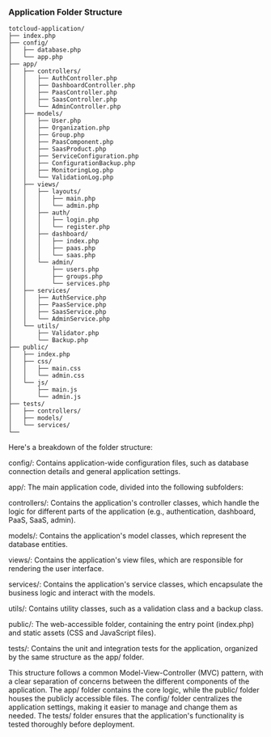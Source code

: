 ### Application Folder Structure

```
totcloud-application/
├── index.php
├── config/
│   ├── database.php
│   └── app.php
├── app/
│   ├── controllers/
│   │   ├── AuthController.php
│   │   ├── DashboardController.php
│   │   ├── PaasController.php
│   │   ├── SaasController.php
│   │   └── AdminController.php
│   ├── models/
│   │   ├── User.php
│   │   ├── Organization.php
│   │   ├── Group.php
│   │   ├── PaasComponent.php
│   │   ├── SaasProduct.php
│   │   ├── ServiceConfiguration.php
│   │   ├── ConfigurationBackup.php
│   │   ├── MonitoringLog.php
│   │   └── ValidationLog.php
│   ├── views/
│   │   ├── layouts/
│   │   │   ├── main.php
│   │   │   └── admin.php
│   │   ├── auth/
│   │   │   ├── login.php
│   │   │   └── register.php
│   │   ├── dashboard/
│   │   │   ├── index.php
│   │   │   ├── paas.php
│   │   │   └── saas.php
│   │   └── admin/
│   │       ├── users.php
│   │       ├── groups.php
│   │       └── services.php
│   ├── services/
│   │   ├── AuthService.php
│   │   ├── PaasService.php
│   │   ├── SaasService.php
│   │   └── AdminService.php
│   └── utils/
│       ├── Validator.php
│       └── Backup.php
├── public/
│   ├── index.php
│   ├── css/
│   │   ├── main.css
│   │   └── admin.css
│   └── js/
│       ├── main.js
│       └── admin.js
├── tests/
│   ├── controllers/
│   ├── models/
│   └── services/
└──
```


Here's a breakdown of the folder structure:

config/: Contains application-wide configuration files, such as database connection details and general application settings.

app/: The main application code, divided into the following subfolders:

controllers/: Contains the application's controller classes, which handle the logic for different parts of the application (e.g., authentication, dashboard, PaaS, SaaS, admin).

models/: Contains the application's model classes, which represent the database entities.

views/: Contains the application's view files, which are responsible for rendering the user interface.

services/: Contains the application's service classes, which encapsulate the business logic and interact with the models.

utils/: Contains utility classes, such as a validation class and a backup class.


public/: The web-accessible folder, containing the entry point (index.php) and static assets (CSS and JavaScript files).

tests/: Contains the unit and integration tests for the application, organized by the same structure as the app/ folder.


This structure follows a common Model-View-Controller (MVC) pattern, with a clear separation of concerns between the different components of the application. The app/ folder contains the core logic, while the public/ folder houses the publicly accessible files.
The config/ folder centralizes the application settings, making it easier to manage and change them as needed. The tests/ folder ensures that the application's functionality is tested thoroughly before deployment.
